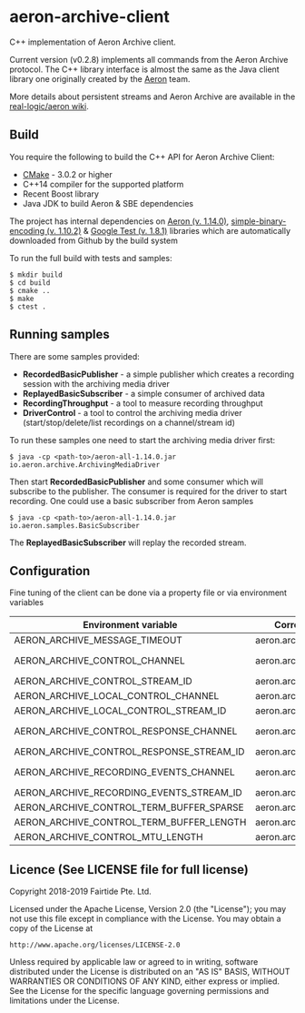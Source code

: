 # aeron-archive-client

C++ implementation of Aeron Archive client.

Current version (v0.2.8) implements all commands from the Aeron Archive protocol. The C++ library interface is almost the same as the Java client library one originally created by the [Aeron](https://github.com/real-logic/aeron) team.

More details about persistent streams and Aeron Archive are available in the [real-logic/aeron wiki](https://github.com/real-logic/aeron/wiki/Aeron-Archive).

## Build

You require the following to build the C++ API for Aeron Archive Client:

* [CMake](http://www.cmake.org/) - 3.0.2 or higher
* C++14 compiler for the supported platform
* Recent Boost library
* Java JDK to build Aeron & SBE dependencies

The project has internal dependencies on [Aeron (v. 1.14.0)](https://github.com/real-logic/aeron), [simple-binary-encoding (v. 1.10.2)](https://github.com/real-logic/simple-binary-encoding) & [Google Test (v. 1.8.1)](https://github.com/google/googletest) libraries which are automatically downloaded from Github by the build system

To run the full build with tests and samples:

```shell
$ mkdir build
$ cd build
$ cmake ..
$ make
$ ctest .
```

## Running samples

There are some samples provided:

* **RecordedBasicPublisher** - a simple publisher which creates a recording session with the archiving media driver
* **ReplayedBasicSubscriber** - a simple consumer of archived data
* **RecordingThroughput** - a tool to measure recording throughput
* **DriverControl** - a tool to control the archiving media driver (start/stop/delete/list recordings on a channel/stream id)

To run these samples one need to start the archiving media driver first:

```shell
$ java -cp <path-to>/aeron-all-1.14.0.jar io.aeron.archive.ArchivingMediaDriver
```

Then start **RecordedBasicPublisher** and some consumer which will subscribe to the publisher. The consumer is required for the driver to start recording. One could use a basic subscriber from Aeron samples

```shell
$ java -cp <path-to>/aeron-all-1.14.0.jar io.aeron.samples.BasicSubscriber
```

The **ReplayedBasicSubscriber** will replay the  recorded stream.

## Configuration

Fine tuning of the client can be done via a property file or via environment variables

| Environment variable | Corresponding Aeron property | Default value |
| ----------- | ----------- | ----------- |
| AERON_ARCHIVE_MESSAGE_TIMEOUT | aeron.archive.message.timeout | 5000000000 |
| AERON_ARCHIVE_CONTROL_CHANNEL | aeron.archive.control.channel | aeron:udp?endpoint=localhost:8010 |
| AERON_ARCHIVE_CONTROL_STREAM_ID | aeron.archive.control.stream.id | 10 |
| AERON_ARCHIVE_LOCAL_CONTROL_CHANNEL | aeron.archive.local.control.channel | aeron:ipc |
| AERON_ARCHIVE_LOCAL_CONTROL_STREAM_ID | aeron.archive.local.control.stream.id | 11 |
| AERON_ARCHIVE_CONTROL_RESPONSE_CHANNEL | aeron.archive.control.response.channel | aeron:udp?endpoint=localhost:8020 |
| AERON_ARCHIVE_CONTROL_RESPONSE_STREAM_ID | aeron.archive.control.response.stream.id | 20 |
| AERON_ARCHIVE_RECORDING_EVENTS_CHANNEL | aeron.archive.recording.events.channel | aeron:udp?endpoint=localhost:8030 |
| AERON_ARCHIVE_RECORDING_EVENTS_STREAM_ID | aeron.archive.recording.events.stream.id | 30 |
| AERON_ARCHIVE_CONTROL_TERM_BUFFER_SPARSE | aeron.archive.control.term.buffer.sparse | true |
| AERON_ARCHIVE_CONTROL_TERM_BUFFER_LENGTH | aeron.archive.control.term.buffer.length | 65536 |
| AERON_ARCHIVE_CONTROL_MTU_LENGTH | aeron.archive.control.mtu.length | 1408 |

## Licence (See LICENSE file for full license)
Copyright 2018-2019 Fairtide Pte. Ltd.

Licensed under the Apache License, Version 2.0 (the "License");
you may not use this file except in compliance with the License.
You may obtain a copy of the License at

    http://www.apache.org/licenses/LICENSE-2.0

Unless required by applicable law or agreed to in writing, software
distributed under the License is distributed on an "AS IS" BASIS,
WITHOUT WARRANTIES OR CONDITIONS OF ANY KIND, either express or implied.
See the License for the specific language governing permissions and
limitations under the License.
